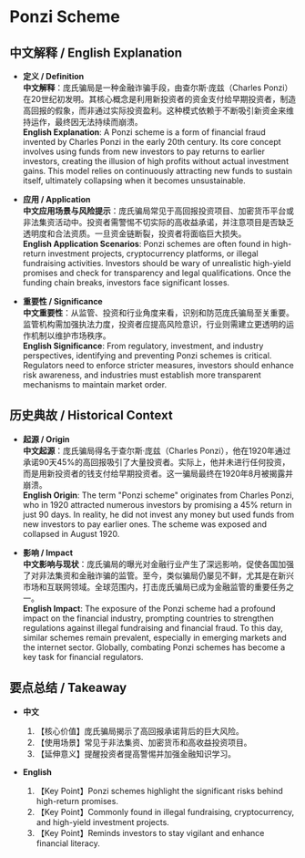 # Ponzi Scheme

## 中文解释 / English Explanation

* **定义 / Definition**  
  **中文解释**：庞氏骗局是一种金融诈骗手段，由查尔斯·庞兹（Charles Ponzi）在20世纪初发明。其核心概念是利用新投资者的资金支付给早期投资者，制造高回报的假象，而非通过实际投资盈利。这种模式依赖于不断吸引新资金来维持运作，最终因无法持续而崩溃。  
  **English Explanation**: A Ponzi scheme is a form of financial fraud invented by Charles Ponzi in the early 20th century. Its core concept involves using funds from new investors to pay returns to earlier investors, creating the illusion of high profits without actual investment gains. This model relies on continuously attracting new funds to sustain itself, ultimately collapsing when it becomes unsustainable.

* **应用 / Application**  
  **中文应用场景与风险提示**：庞氏骗局常见于高回报投资项目、加密货币平台或非法集资活动中。投资者需警惕不切实际的高收益承诺，并注意项目是否缺乏透明度和合法资质。一旦资金链断裂，投资者将面临巨大损失。  
  **English Application Scenarios**: Ponzi schemes are often found in high-return investment projects, cryptocurrency platforms, or illegal fundraising activities. Investors should be wary of unrealistic high-yield promises and check for transparency and legal qualifications. Once the funding chain breaks, investors face significant losses.

* **重要性 / Significance**  
  **中文重要性**：从监管、投资和行业角度来看，识别和防范庞氏骗局至关重要。监管机构需加强执法力度，投资者应提高风险意识，行业则需建立更透明的运作机制以维护市场秩序。  
  **English Significance**: From regulatory, investment, and industry perspectives, identifying and preventing Ponzi schemes is critical. Regulators need to enforce stricter measures, investors should enhance risk awareness, and industries must establish more transparent mechanisms to maintain market order.

## 历史典故 / Historical Context

* **起源 / Origin**  
  **中文起源**：庞氏骗局得名于查尔斯·庞兹（Charles Ponzi），他在1920年通过承诺90天45%的高回报吸引了大量投资者。实际上，他并未进行任何投资，而是用新投资者的钱支付给早期投资者。这一骗局最终在1920年8月被揭露并崩溃。  
  **English Origin**: The term "Ponzi scheme" originates from Charles Ponzi, who in 1920 attracted numerous investors by promising a 45% return in just 90 days. In reality, he did not invest any money but used funds from new investors to pay earlier ones. The scheme was exposed and collapsed in August 1920.

* **影响 / Impact**  
  **中文影响与现状**：庞氏骗局的曝光对金融行业产生了深远影响，促使各国加强了对非法集资和金融诈骗的监管。至今，类似骗局仍屡见不鲜，尤其是在新兴市场和互联网领域。全球范围内，打击庞氏骗局已成为金融监管的重要任务之一。  
  **English Impact**: The exposure of the Ponzi scheme had a profound impact on the financial industry, prompting countries to strengthen regulations against illegal fundraising and financial fraud. To this day, similar schemes remain prevalent, especially in emerging markets and the internet sector. Globally, combating Ponzi schemes has become a key task for financial regulators.

## 要点总结 / Takeaway

* **中文**  
  1. 【核心价值】庞氏骗局揭示了高回报承诺背后的巨大风险。
  2. 【使用场景】常见于非法集资、加密货币和高收益投资项目。
  3. 【延伸意义】提醒投资者提高警惕并加强金融知识学习。

* **English**  
  1. 【Key Point】Ponzi schemes highlight the significant risks behind high-return promises.
  2. 【Key Point】Commonly found in illegal fundraising, cryptocurrency, and high-yield investment projects.
  3. 【Key Point】Reminds investors to stay vigilant and enhance financial literacy.